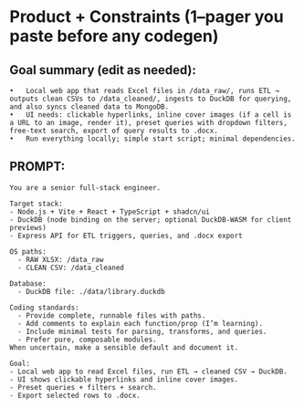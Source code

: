 # Product + Constraints (1–pager you paste before any codegen)

## Goal summary (edit as needed):
	•	Local web app that reads Excel files in /data_raw/, runs ETL → outputs clean CSVs to /data_cleaned/, ingests to DuckDB for querying, and also syncs cleaned data to MongoDB.
	•	UI needs: clickable hyperlinks, inline cover images (if a cell is a URL to an image, render it), preset queries with dropdown filters, free‑text search, export of query results to .docx.
	•	Run everything locally; simple start script; minimal dependencies.

## PROMPT:
```
You are a senior full‑stack engineer.

Target stack:
- Node.js + Vite + React + TypeScript + shadcn/ui
- DuckDB (node binding on the server; optional DuckDB‑WASM for client previews)
- Express API for ETL triggers, queries, and .docx export

OS paths:
  - RAW XLSX: /data_raw
  - CLEAN CSV: /data_cleaned

Database:
  - DuckDB file: ./data/library.duckdb

Coding standards:
  - Provide complete, runnable files with paths.
  - Add comments to explain each function/prop (I’m learning).
  - Include minimal tests for parsing, transforms, and queries.
  - Prefer pure, composable modules.
When uncertain, make a sensible default and document it.

Goal:
- Local web app to read Excel files, run ETL → cleaned CSV → DuckDB.
- UI shows clickable hyperlinks and inline cover images.
- Preset queries + filters + search.
- Export selected rows to .docx.
```